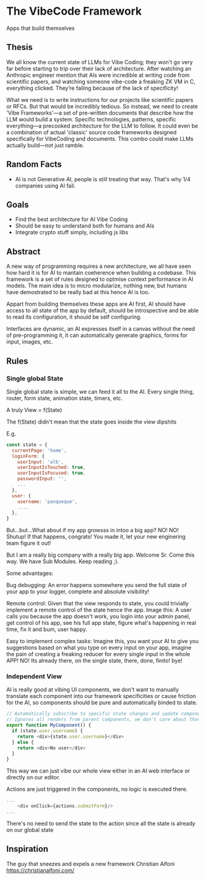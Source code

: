 # The VibeCode Framework

Apps that build themselves

## Thesis

We all know the current state of LLMs for Vibe Coding; they won't go very far before starting to trip over their lack of architecture. After watching an Anthropic engineer mention that AIs were incredible at writing code from scientific papers, and watching someone vibe-code a freaking ZK VM in C, everything clicked. They’re failing because of the lack of specificity!

What we need is to write instructions for our projects like scientific papers or RFCs. But that would be incredibly tedious. So instead, we need to create 'Vibe Frameworks'—a set of pre-written documents that describe how the LLM would build a system. Specific technologies, patterns, specific everything—a precooked architecture for the LLM to follow. It could even be a combination of actual 'classic' source code frameworks designed specifically for VibeCoding and documents. This combo could make LLMs actually build—not just ramble.

## Random Facts

- AI is not Generative AI, people is still treating that way. That's why 1/4 companies using AI fail.

## Goals

- Find the best architecture for AI Vibe Coding
- Should be easy to understand both for humans and AIs
- Integrate crypto stuff simply, including js libs

## Abstract

A new way of programming requires a new architecture, we all have seen how hard it is for AI to mantain coeherence when building a codebase. This framework is a set of rules designed to optmise context performance in AI models. The main idea is to micro modularize, nothing new, but humans have demostrated to be really bad at this hence AI is too.

Appart from building themselves these apps are AI first, AI should have access to all state of the app by default, should be introspective and be able to read its configuration, it should be self configuring.

Interfaces are dynamic, an AI expresses itself in a canvas without the need of pre-programming it, it can automatically generate graphics, forms for input, images, etc.

## Rules

### Single global State 

Single global state is simple, we can feed it all to the AI.
Every single thing, router, form state, animation state, timers, etc.

A truly View = f(State)

The f(State) didn't mean that the state goes inside the view dipshits

E.g.
```js
const state = {
  currentPage: 'home',
  loginForm: {
    userInput: 'alb',
    userInputIsTouched: true,
    userInputIsFocused: true,
    passwordInput: '',
    ...
  },
  user: {
    username: 'panqueque',
    ....
  },
}

```

But...but...What about if my app growsss in intoo a big app? NO! NO! Shutup! If that happens, congrats! You made it, let your new enginering team figure it out!

But I am a really big company with a really big app. Welcome Sr. Come this way. We have Sub Modules. Keep reading ;).

Some advantages: 

Bug debugging: An error happens somewhere you send the full state of your app to your logger, complete and absolute visibility!

Remote control: Given that the view responds to state, you could trivially implement a remote control of the state hence the app. Image this: A user calls you because the app doesn't work, you login into your admin panel, get control of his app, see his full app state, figure what's happening in real time, fix it and bum, user happy.

Easy to implement complex tasks: Imagine this, you want your AI to give you suggestions based on what you type on every input on your app, imagine the pain of creating a freaking reducer for every single input in the whole APP! NO! Its already there, on the single state, there, done, finito! bye!

### Independent View

AI is really good at vibing UI components, we don't want to manually translate each component into our framework specificities or cause friction for the AI, so components should be pure and automatically binded to state.

```js
// Automatically subscribe to specific state changes and update component on state change
// Ignores all renders from parent components, we don't care about that
export function MyComponent() {
  if (state.user.username) {
    return <div>{state.user.username}</div>
  } else {
    return <div>No user</div>
  }
}

```

This way we can just vibe our whole view either in an AI web interface or directly on our editor.


Actions are just triggered in the components, no logic is executed there.

```js
...
    <div onClick={actions.submitForm}/>
...

```

There's no need to send the state to the action since all the state is already on our global state

## Inspiration 

The guy that sneezes and expels a new framework
Christian Alfoni
https://christianalfoni.com/
